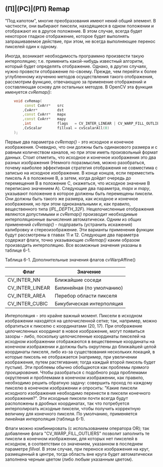 ## (П]|(РС)|(РП) Remap

"Под капотом", многие преобразования имеют некий общий элемент. В частности, они выбирают пиксели, находящиеся в одном положении и отображают их в другое положение. В этом случае, всегда будет некоторое гладкое отображение, которое будет выполнять запрашивавемое действие, при этом, не всегда выполняющее перенос пикселей один к одному. 

Иногда, возникает необходимость программно произвести такую интерполяцию; т.е. применить какой-нибудь известный алгоритм, который будет определять отображение. Однако, в других случаях, нужно провести отображение по-своему. Прежде, чем перейти к более углубленному изучению методов осуществления такого отображения, рассмотрим функцию, отвечающую за применение отображений и составляющая основу для остальных методов. В OpenCV эта функция именуется *cvRemap()*:

```cpp
	void cvRemap(
		 const CvArr* 	src
		,CvArr* 		dst
		,const CvArr* 	mapx
		,const CvArr* 	mapy
		,int 			flags 	= CV_INTER_LINEAR | CV_WARP_FILL_OUTLIERS
		,CvScalar 		fillval = cvScalarAll(0)
	);
```

Первые два параметра *cvRemap()* - это исходное и конечное изображения. Очевидно, что они должны быть одинакового размера и с равным количеством каналов, но при этом иметь произвольный формат данных. Стоит отметить, что исходное и конечное изображения это два разных изображения (Немного поразмыслив, можно разобраться, почему наиболее эффективная стратегия отображения не совместима с записью на исходное изображение. В конце концов, если переместить пиксель A в положение B, а затем, когда дойдет очередь до перемещения B в положение C, окажеться, что исходное значение B переписано значением A). Следующие два параметра, *mapx* и *mapy*, указывают положение в которое должены быть перемещены пиксели. Они должны быть такого же размера, как исходное и конечное изображения, но при этом одноканальными и, как правило, вещественного типа (*IPL_DEPTH_32F*). Нецелочисленные отображения являются допустимыми и *cvRemap()* производит необходимые интерполяционные вычисления автоматически. Одним из общих применений *cvRemap()* - подправить (устранить искажения) калибровку и стереоизображение. Эти варианты применения функции будут рассмотрены в главах 11 и 12. Следующие два параметра содержат флаги, точно указывающие *cvRemap()* каким образом производить интерполяцию. Все возможные значения указаны в таблице 6-1.

Таблица 6-1. Дополнительные значения флагов cvWarpAffine()

| Флаг | Значение |
| -- | -- |
| CV_INTER_NN | Ближайшие соседи |
| CV_INTER_LINEAR | Билинейная (по умолчанию) |
| CV_INTER_AREA | Перебор области пикселя |
| CV_INTER_CUBIC | Бикубическая интерполяция |

Интерполяция - это крайне важный момент. Пиксели в исходном изображении находятся на целочисленной сетке; так, например, можно обратиться к пикселю с координатами (20, 17). При отображение целочисленных координат в новое изображение, могут появиться зазоры - либо, поскольку целочисленные координаты пикселей на исходном изображении отображаются в вещественные координаты на конечном изображении и должны быть округлены до ближайшей целой координаты пикселя, либо из-за существования нескольких локаций, в которые пиксель не отображается (например, при увеличении изображения, путем растягивания; тогда каждый второй пиксель будет пустым). Эти проблемы обычно обобщаются как проблемы *прямого проецирования*. Чтобы разобраться с подобного рода проблемами округления и проблемами в конечном изображении, как правило, необходимо решить обратную задачу: совершить проход по каждому пикселю в конечном изображении и опросить: "Какие пиксели исходного изображения необходимо перенести в пиксели конечного изображения?". Эти исходные пиксели почти всегда будут расположены в дробных координатах, так что потребуется интерполироать исходные пиксели, чтобы получить корректную величину для конечного пикселя. По умолчанию, применяется линейная интерполяция (таблица 6-1).

Флаги можно комбинировать (с использованием оператора OR); так добавление флага "CV_WARP_FILL_OUTLIERS" позволит заполнить те пиксели в конечном изображении, для которых нет пикселей в исходном, в соответствии со значением, указанном в последнем параметре *fillval*. В этом случае, при переносе изображения на круг, размещенный в центре, тогда область вне круга будет автоматически заполнена черным цветом (либо любым указанным цветом).